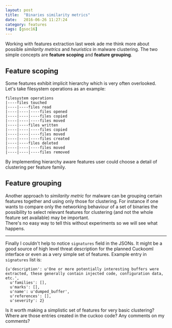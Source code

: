 ```yaml
---
layout: post
title:  "Binaries similarity metrics"
date:   2016-06-26 11:27:24
category: features
tags: [gsoc16]
---
```

Working with features extraction last week ade me think more about possible *similarity metrics* and *heuristics* in malware clustering. The two simple concepts are **feature scoping** and **feature grouping**.<!--more-->

## Feature scoping ##
Some features exhibit implicit hierarchy which is very often overlooked. Let's take filesystem operations as an example:

```
filesystem operations
|----files touched
|----|----files read
|----|----|----files opened
|----|----|----files copied
|----|----|----files moved
|----|----files written
|----|----|----files copied
|----|----|----files moved
|----|----|----files created
|----|----files deleted
|----|----|----files moved
|----|----|----files removed
```
By implementing hierarchy aware features user could choose a detail of clustering per feature family.

## Feature grouping ##
Another approach to *similarity metric* for malware can be grouping certain features together and using only those for clustering. For instance if one wants to compare only the networking behaviour of a set of binaries the possibility to select relevant features for clustering (and not the whole feature set available) may be important.  
There's no easy way to tell this without experiments so we will see what happens.

---
Finally I couldn't help to notice `signatures` field in the JSONs. It might be a good source of high level threat description for the planned Cuckooml interface or even as a very simple set of features. Example entry in `signatures` list is:

```
{u'description': u'One or more potentially interesting buffers were extracted, these generally contain injected code, configuration data, etc.',
  u'families': [],
  u'marks': [],
  u'name': u'dumped_buffer',
  u'references': [],
  u'severity': 2}
```
Is it worth making a simplistic set of features for very basic clustering? Where are those entries created in the cuckoo code? Any comments on my comments?
